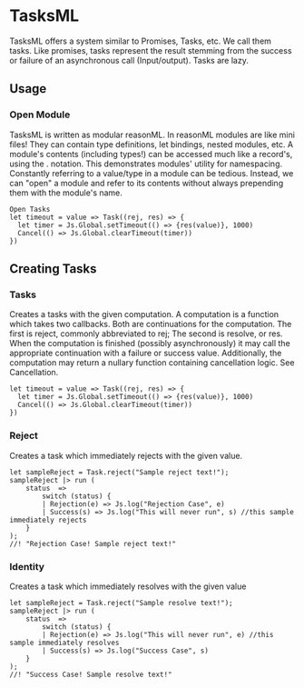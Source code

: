 # TasksML



TasksML offers a system similar to Promises, Tasks, etc. We call them tasks. 
Like promises, tasks represent the result stemming from the success or failure of an asynchronous call (Input/output). Tasks are lazy.


<!-- Some of the features provided by Fluture include: -->

<!-- * [Cancellation](#cancellation).
* [Resource management utilities](#resource-management).
* [Stack safe composition and recursion](#stack-safety).
* [Integration](#sanctuary) with [Sanctuary][S].
* [A pleasant debugging experience](#debugging).

For more information:

* [API documentation](#documentation)
* [Wiki: Compare Futures to Promises][wiki:promises]
* [Article: Why Promises shouldn't be used][10]
* [Wiki: Compare Fluture to similar libraries][wiki:similar]
* [Video: Monad a Day - Futures by @DrBoolean][5] -->

## Usage


### Open Module
TasksML is written as modular reasonML. In reasonML modules are like mini files! They can contain type definitions, let bindings, nested modules, etc. A module's contents (including types!) can be accessed much like a record's, using the . notation. This demonstrates modules' utility for namespacing. Constantly referring to a value/type in a module can be tedious. Instead, we can "open" a module and refer to its contents without always prepending them with the module's name.

```reason
Open Tasks
let timeout = value => Task((rej, res) => {
  let timer = Js.Global.setTimeout(() => {res(value)}, 1000)
  Cancel(() => Js.Global.clearTimeout(timer))
})
```
## Creating Tasks

### Tasks

Creates a tasks with the given computation. A computation is a function which takes two callbacks. Both are continuations for the computation. The first is reject, commonly abbreviated to rej; The second is resolve, or res. When the computation is finished (possibly asynchronously) it may call the appropriate continuation with a failure or success value.
Additionally, the computation may return a nullary function containing cancellation logic. See Cancellation.

```reason
let timeout = value => Task((rej, res) => {
  let timer = Js.Global.setTimeout(() => {res(value)}, 1000)
  Cancel(() => Js.Global.clearTimeout(timer))
})
```

### Reject
Creates a task which immediately rejects with the given value.

```reason
let sampleReject = Task.reject("Sample reject text!");
sampleReject |> run (
    status  => 
        switch (status) {
        | Rejection(e) => Js.log("Rejection Case", e)
        | Success(s) => Js.log("This will never run", s) //this sample immediately rejects
    }
);
//! "Rejection Case! Sample reject text!"
```

### Identity
Creates a task which immediately resolves with the given value

```reason
let sampleReject = Task.reject("Sample resolve text!");
sampleReject |> run (
    status  => 
        switch (status) {
        | Rejection(e) => Js.log("This will never run", e) //this sample immediately resolves
        | Success(s) => Js.log("Success Case", s) 
    }
);
//! "Success Case! Sample resolve text!"
```

